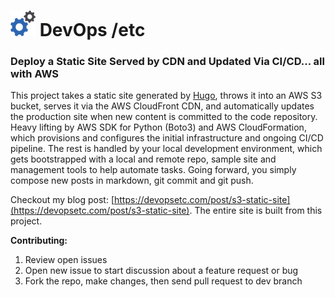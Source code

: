 <h1> <img src="img/logo.png"> DevOps /etc</h1>

### Deploy a Static Site Served by CDN and Updated Via CI/CD... all with AWS

This project takes a static site generated by [Hugo](https://gohugo.io), throws it into an AWS S3 bucket, serves it via the AWS CloudFront CDN, and automatically updates the production site when new content is committed to the code repository. Heavy lifting by AWS SDK for Python (Boto3) and AWS CloudFormation, which provisions and configures the initial infrastructure and ongoing CI/CD pipeline. The rest is handled by your local development environment, which gets bootstrapped with a local and remote repo, sample site and management tools to help automate tasks. Going forward, you simply compose new posts in markdown, git commit and git push.

Checkout my blog post: [https://devopsetc.com/post/s3-static-site](https://devopsetc.com/post/s3-static-site). The entire site is built from this project.

**Contributing:**
1. Review open issues
2. Open new issue to start discussion about a feature request or bug
3. Fork the repo, make changes, then send pull request to dev branch
